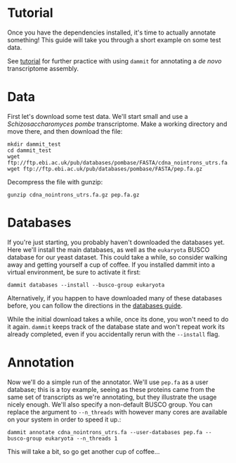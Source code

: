 # Tutorial

Once you have the dependencies installed, it's time to actually
annotate something! This guide will take you through a short example on
some test data. 

See [tutorial](https://angus.readthedocs.io/en/2018/dammit_annotation.html) for further practice with using `dammit` for annotating a *de novo* transcriptome assembly.

# Data

First let's download some test data. We'll start small and use a
*Schizosaccharomyces pombe* transcriptome. Make a working directory and
move there, and then download the file:

```
mkdir dammit_test
cd dammit_test
wget ftp://ftp.ebi.ac.uk/pub/databases/pombase/FASTA/cdna_nointrons_utrs.fa.gz
wget ftp://ftp.ebi.ac.uk/pub/databases/pombase/FASTA/pep.fa.gz
```

Decompress the file with gunzip:

```
gunzip cdna_nointrons_utrs.fa.gz pep.fa.gz
```

# Databases

If you're just starting, you probably haven\'t downloaded the databases
yet. Here we'll install the main databases, as well as the
`eukaryota` BUSCO database for our yeast dataset. This could
take a while, so consider walking away and getting yourself a cup of
coffee. If you installed dammit into a virtual environment, be sure to
activate it first:

```
dammit databases --install --busco-group eukaryota
```

Alternatively, if you happen to have downloaded many of these databases
before, you can follow the directions in the [databases
guide](databases.html).

While the initial download takes a while, once its done, you won't need
to do it again. `dammit` keeps track of the database state and won't
repeat work its already completed, even if you accidentally rerun with
the `--install` flag.

# Annotation

Now we'll do a simple run of the annotator. We'll use
`pep.fa` as a user database; this is a toy example, seeing
as these proteins came from the same set of transcripts as we're
annotating, but they illustrate the usage nicely enough. We'll also
specify a non-default BUSCO group. You can replace the argument to
`--n_threads` with however many cores are available on your system in
order to speed it up.:

```
dammit annotate cdna_nointrons_utrs.fa --user-databases pep.fa --busco-group eukaryota --n_threads 1
```

This will take a bit, so go get another cup of coffee...
